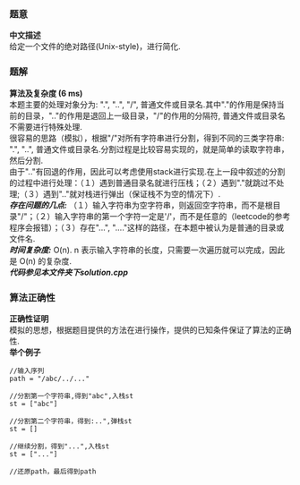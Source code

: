 ### 题意
**中文描述**  
给定一个文件的绝对路径(Unix-style)，进行简化.  

### 题解
**算法及复杂度 (6 ms)**  
本题主要的处理对象分为: ".", "..", "/", 普通文件或目录名.其中"."的作用是保持当前的目录，".."的作用是退回上一级目录，"/"的作用的分隔符, 普通文件或目录名不需要进行特殊处理.  
很容易的思路（模拟），根据"/"对所有字符串进行分割，得到不同的三类字符串: ".", "..", 普通文件或目录名.分割过程是比较容易实现的，就是简单的读取字符串，然后分割.  
由于".."有回退的作用，因此可以考虑使用stack进行实现.在上一段中叙述的分割的过程中进行处理：（１）遇到普通目录名就进行压栈；（２）遇到"."就跳过不处理;（３）遇到".."就对栈进行弹出（保证栈不为空的情况下）.  
***存在问题的几点:*** （１）输入字符串为空字符串，则返回空字符串，而不是根目录"/"；（２）输入字符串的第一个字符一定是'/'，而不是任意的（leetcode的参考程序会报错）；（３）存在"...", "...."这样的路径，在本题中被认为是普通的目录或文件名.   
***时间复杂度:*** O(n). n 表示输入字符串的长度，只需要一次遍历就可以完成，因此是 O(n) 的复杂度.  
***代码参见本文件夹下solution.cpp***  

### 算法正确性
**正确性证明**  
模拟的思想，根据题目提供的方法在进行操作，提供的已知条件保证了算法的正确性.  
**举个例子**  
```
//输入序列
path = "/abc/../..."  

//分割第一个字符串,得到"abc",入栈st
st = ["abc"]

//分割第二个字符串，得到:..",弹栈st
st = []

//继续分割，得到"...",入栈st
st = ["..."]

//还原path，最后得到path
```
